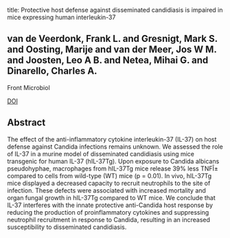 title: Protective host defense against disseminated candidiasis is impaired in mice expressing human interleukin-37

## van de Veerdonk, Frank L. and Gresnigt, Mark S. and Oosting, Marije and van der Meer, Jos W M. and Joosten, Leo A B. and Netea, Mihai G. and Dinarello, Charles A.
Front Microbiol

<a href="https://doi.org/10.3389/fmicb.2014.00762">DOI</a>

## Abstract
The effect of the anti-inflammatory cytokine interleukin-37 (IL-37) on host defense against Candida infections remains unknown. We assessed the role of IL-37 in a murine model of disseminated candidiasis using mice transgenic for human IL-37 (hIL-37Tg). Upon exposure to Candida albicans pseudohyphae, macrophages from hIL-37Tg mice release 39% less TNFÎ± compared to cells from wild-type (WT) mice (p = 0.01). In vivo, hIL-37Tg mice displayed a decreased capacity to recruit neutrophils to the site of infection. These defects were associated with increased mortality and organ fungal growth in hIL-37Tg compared to WT mice. We conclude that IL-37 interferes with the innate protective anti-Candida host response by reducing the production of proinflammatory cytokines and suppressing neutrophil recruitment in response to Candida, resulting in an increased susceptibility to disseminated candidiasis.

